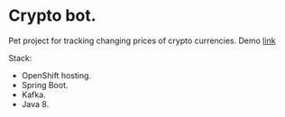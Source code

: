 # Crypto bot.

Pet project for tracking changing prices of crypto currencies.
Demo [link](http://bot-crypto-bot.a3c1.starter-us-west-1.openshiftapps.com/)

Stack:
 - OpenShift hosting.
 - Spring Boot.
 - Kafka.
 - Java 8.